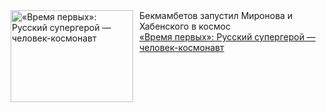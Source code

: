<!--2025-03-02 10:15:07-->
<div class="yb">
  <div class="rss smaller1 kino_kino"><a href="https://www.kino-teatr.ru/kino/art/tv/4678/" title="«Время первых»: Русский супергерой — человек-космонавт"><img src="https://www.kino-teatr.ru/art/8/7/4678/poster.jpg" width="196" height="147" align="left" hspace="5" style="margin: 0px 10px 0px 5px" alt="«Время первых»: Русский супергерой — человек-космонавт"/></a>Бекмамбетов запустил Миронова и Хабенского в космос <br><a class="light" href="https://www.kino-teatr.ru/kino/art/tv/4678/">«Время первых»: Русский супергерой — человек-космонавт</a></div>
</div>
